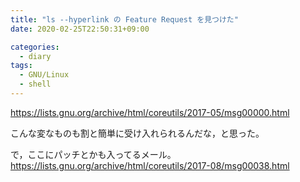 ```yaml
---
title: "ls --hyperlink の Feature Request を見つけた"
date: 2020-02-25T22:50:31+09:00

categories:
  - diary
tags:
  - GNU/Linux
  - shell
---
```


https://lists.gnu.org/archive/html/coreutils/2017-05/msg00000.html

こんな変なものも割と簡単に受け入れられるんだな，と思った。

で，ここにパッチとかも入ってるメール。
https://lists.gnu.org/archive/html/coreutils/2017-08/msg00038.html
